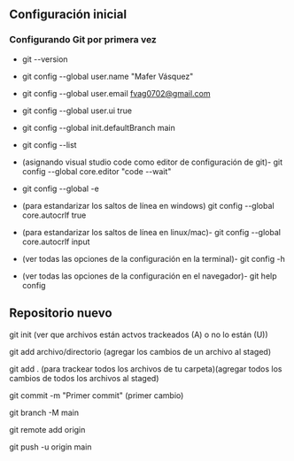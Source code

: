 ## Configuración inicial
### Configurando Git por primera vez
- git --version

- git config --global user.name "Mafer Vásquez"

- git config --global user.email fvag0702@gmail.com

- git config --global user.ui true

- git config --global init.defaultBranch main

- git config --list

- (asignando visual studio code como editor de configuración de git)-
git config --global core.editor "code --wait"

- git config --global -e

- (para estandarizar los saltos de línea en windows)
git config --global core.autocrlf true

- (para estandarizar los saltos de línea en linux/mac)-
git config --global core.autocrlf input

- (ver todas las opciones de la configuración en la terminal)-
git config -h

- (ver todas las opciones de la configuración en el navegador)-
git help config

## Repositorio nuevo
git init (ver que archivos están actvos trackeados (A) o no lo están (U))

git add archivo/directorio (agregar los cambios de un archivo al staged)

git add . (para trackear todos los archivos de tu carpeta)(agregar todos los cambios de todos los archivos al staged)

git commit -m "Primer commit" (primer cambio)

git branch -M main

git remote add origin 

git push -u origin main
